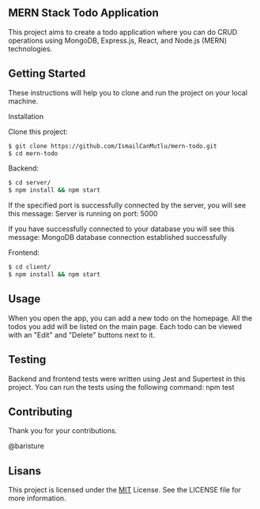 ## MERN Stack Todo Application

This project aims to create a todo application where you can do  CRUD operations using MongoDB, Express.js, React, and Node.js (MERN) technologies.


## Getting Started
These instructions will help you to clone and run the project on your local machine.

Installation

Clone this project:
```bash 
$ git clone https://github.com/IsmailCanMutlu/mern-todo.git
$ cd mern-todo
```

Backend:
```bash 
$ cd server/
$ npm install && npm start
```

If the specified port is successfully connected by the server, you will see this message:
Server is running on port: 5000

If you have successfully connected to your database you will see this message:
MongoDB database connection established successfully

Frontend:
```bash 
$ cd client/
$ npm install && npm start
```

## Usage

When you open the app, you can add a new todo on the homepage. All the todos you add will be listed on the main page. Each todo can be viewed with an "Edit" and "Delete" buttons next to it.

## Testing

Backend and frontend tests were written using Jest and Supertest in this project. You can run the tests using the following command:
npm test
## Contributing

Thank you for your contributions.

@baristure
  
## Lisans

This project is licensed under the [MIT](https://choosealicense.com/licenses/mit/) License. See the LICENSE file for more information.
